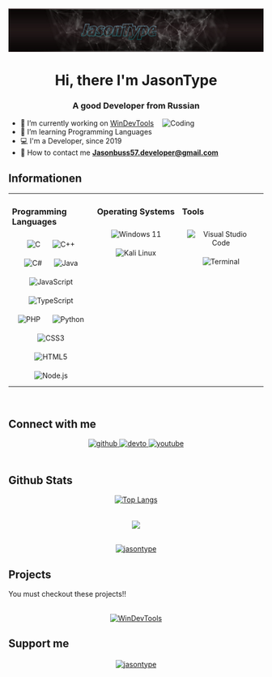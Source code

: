 <img align="center" src="img/banner.png" alt="Banner" />
<h1 align="center">Hi, there I'm JasonType</h1>
<h3 align="center">A good Developer from Russian</h3>
<img align="right" alt="Coding" width="200" src="https://cdn.dribbble.com/users/330915/screenshots/3587000/10_coding_dribbble.gif" />

- 📝 I’m currently working on [WinDevTools](https://github.com/JasonType/WinDevTools)
- 📖 I’m learning Programming Languages
- 💻 I'm a Developer, since 2019
- 📧 How to contact me **Jasonbuss57.developer@gmail.com**

## Informationen
<table><tr><td valign="top" width="33%">

### Programming Languages  
<div align="center">
<img style="margin: 10px" src="https://profilinator.rishav.dev/skills-assets/c-original.svg" alt="C" height="50" />  
<img style="margin: 10px" src="https://profilinator.rishav.dev/skills-assets/cplusplus-original.svg" alt="C++" height="50" />
<img style="margin: 10px" src="https://profilinator.rishav.dev/skills-assets/csharp-original.svg" alt="C#" height="50" />
<img style="margin: 10px" src="https://profilinator.rishav.dev/skills-assets/java-original-wordmark.svg" alt="Java" height="50" />  
<img style="margin: 10px" src="https://profilinator.rishav.dev/skills-assets/javascript-original.svg" alt="JavaScript" height="50" />
<img style="margin: 10px" src="https://profilinator.rishav.dev/skills-assets/typescript-original.svg" alt="TypeScript" height="50" />
<img style="margin: 10px" src="https://profilinator.rishav.dev/skills-assets/php-original.svg" alt="PHP" height="50" />
<img style="margin: 10px" src="https://profilinator.rishav.dev/skills-assets/python-original.svg" alt="Python" height="50" />  
<img style="margin: 10px" src="https://profilinator.rishav.dev/skills-assets/css3-original-wordmark.svg" alt="CSS3" height="50" />      
<img style="margin: 10px" src="https://profilinator.rishav.dev/skills-assets/html5-original-wordmark.svg" alt="HTML5" height="50" />          
<img style="margin: 10px" src="https://profilinator.rishav.dev/skills-assets/nodejs-original-wordmark.svg" alt="Node.js" height="50" /> 

</div>

</td><td valign="top" width="33%">

### Operating Systems
<div align="center">  
<img style="margin: 10px" src="https://i.redd.it/ne6ukkej06t71.png" alt="Windows 11" height="50" />
<img style="margin: 10px" src="https://drasite.com/content/img/kali-dragon-icon.svg" alt="Kali Linux" height="50" />

</div>

</td><td valign="top" width="33%">

### Tools  
<div align="center">  
<img style="margin: 10px" src="https://upload.wikimedia.org/wikipedia/commons/9/9a/Visual_Studio_Code_1.35_icon.svg" alt="Visual Studio Code" height="50" /> 
<img style="margin: 10px" src="https://icons.iconarchive.com/icons/paomedia/small-n-flat/96/terminal-icon.png" alt="Terminal" height="50" />

</div

</td></tr></table>  

<br/>  

## Connect with me  

<div align="center">
<a href="https://github.com/JasonType" target="_blank">
<img src="https://img.shields.io/badge/github-%2324292e.svg?&style=for-the-badge&logo=github&logoColor=white " alt=github style="margin-bottom: 5px;" />
</a>

<a href="https://dev.to/jasontype" target="_blank">
<img src="https://img.shields.io/badge/dev.to-%2308090A.svg?&style=for-the-badge&logo=dev.to&logoColor=white" alt=devto style="margin-bottom: 5px;" />
</a>

<a href="https://www.youtube.com/c/JasonType" target="_blank">
<img src="https://img.shields.io/badge/youtube-%23EE4831.svg?&style=for-the-badge&logo=youtube&logoColor=white" alt=youtube style="margin-bottom: 5px;" />
</a>

</div>

<br/>
  
## Github Stats  
<div align="center">
<p><a href="https://github.com/jasontype"><img src="https://github-readme-stats.vercel.app/api/top-langs/?username=jasontype&amp;layout=compact" alt="Top Langs"></a></p></div>

<br/>
  
<div align="center"><img src="https://github-readme-stats.vercel.app/api?username=jasontype&show_icons=true&count_private=true&hide_border=true" align="center" /></div>

<br/>

<p align="center"> <a href="https://github.com/ryo-ma/github-profile-trophy"><img src="https://github-profile-trophy.vercel.app/?username=jasontype" alt="jasontype" /></a> </p>

## Projects  
You must checkout these projects!!<br/><br/>
<div align="center">
<p><a href="https://github.com/JasonType/WinDevTools"><img src="https://github-readme-stats.vercel.app/api/pin/?username=jasontype&repo=WinDevTools" alt="WinDevTools" /></a></p>

</div>

## Support me
<div align="center">
<p><a href="https://ko-fi.com/jasontype"> <img align="center" src="https://cdn.ko-fi.com/cdn/kofi3.png?v=3" height="50" width="210" alt="jasontype" /></a></p><br><br>

</div>
